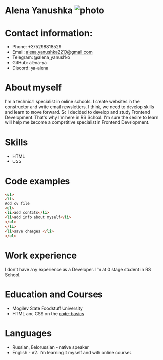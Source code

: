 # Alena Yanushka ![photo](/rsschool-cv/IMG_20210913.png)
# Contact information:
* Phone: +375298818529
* Email: alena.yanushka2210@gmail.com
* Telegram: @alena_yanushko
* GitHub: alena-ya
* Discord: ya-alena
# About myself
I'm a technical specialist in online schools. I create websites in the constructor and write email newsletters. I think, we need to develop skills and learn to move forward. So I decided to develop and study Frontend Development. That's why I'm here in RS School. I'm sure the desire to learn will help me become a competitive specialist in Frontend Development.
# Skills
* HTML
* CSS
# Code examples
```html
<ul>
<li>
Add cv file   
<ul>    
<li>add contats</li>   
<li>add info about myself</li> 
</ul>
</li>
<li>save changes </li>
</ul>
```
# Work experience
I don't have any experience as a Developer. I'm at 0 stage student in RS School.
# Education and Courses
* Mogilev State Foodstuff University 
* HTML and CSS on the [code-basics](https://ru.code-basics.com/)
# Languages
* Russian, Belorussian - native speaker
* English - A2. I'm learning it myself and with online courses. 
